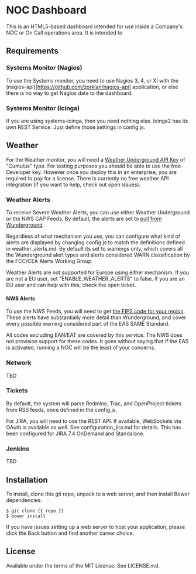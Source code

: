 # NOC Dashboard
This is an HTML5-based dashboard intended for use inside a Company's NOC or On Call operations area. It is intended to

## Requirements

### Systems Monitor (Nagios)
To use the Systems monitor, you need to use Nagios 3, 4, or XI with the (nagios-api)[https://github.com/zorkian/nagios-api] application, or else there is no way to get Nagios data to the dashboard.

### Systems Monitor (Icinga)
If you are using systems-icinga, then you need nothing else. Icinga2 has its own REST Service. Just define those settings in config.js.

## Weather
For the Weather monitor, you will need a [Weather Underground API Key](https://www.wunderground.com/weather/api) of "Cumulus" type. For testing purposes you should be able to use the free Developer key. However once you deploy this in an enterprise, you are required to pay for a license. There is currently no free weather API integration (if you want to help, check out open issues).

### Weather Alerts
To receive Severe Weather Alerts, you can use either Weather Underground or the NWS CAP Feeds. By default, the alerts are set to [pull from Wunderground](https://www.wunderground.com/weather/api/d/docs?d=data/alerts).

Regardless of what mechanism you use, you can configure what kind of alerts are displayed by changing config.js to match the definitions defined in weather_alerts.md. By default its set to warnings only, which covers all the Wunderground alert types and alerts considered WARN classification by the FCC/CEA Alerts Working Group.

Weather Alerts are not supported for Europe using either mechanism. If you are not a EU user, set "ENABLE_WEATHER_ALERTS" to false. If you are an EU user and can help with this, check the open ticket.

#### NWS Alerts
To use the NWS Feeds, you will need to get [the FIPS code for your region](http://www.nws.noaa.gov/nwr/coverage/county_coverage.html). These alerts have substantially more detail than Wunderground, and cover every possible warning considered part of the EAS SAME Standard.

All codes excluding EAN/EAT are covered by this service. The NWS does not provision support for these codes. It goes without saying that if the EAS is activated, running a NOC will be the least of your concerns.

### Network
TBD

### Tickets
By default, the system will parse Redmine, Trac, and OpenProject tickets from RSS feeds, once defined in the config.js.

For JIRA, you will need to use the REST API. If available, WebSockets via OAuth is available as well. See configuration_jira.md for details. This has been configured for JIRA 7.4 OnDemand and Standalone.

### Jenkins
TBD

## Installation
To install, clone this git repo, unpack to a web server, and then install Bower dependencies:

```shell
$ git clone {{ repo }}
$ bower install
```

If you have issues setting up a web server to host your application, please click the Back button and find another career choice.

## License
Available under the terms of the MIT License. See LICENSE.md.
